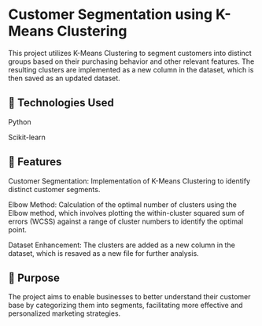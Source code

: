 # Customer Segmentation using K-Means Clustering

This project utilizes K-Means Clustering to segment customers into distinct groups based on their purchasing behavior and other relevant features.
The resulting clusters are implemented as a new column in the dataset, which is then saved as an updated dataset.

## 🔧 Technologies Used

Python

Scikit-learn

## 🌟 Features

Customer Segmentation: Implementation of K-Means Clustering to identify distinct customer segments.

Elbow Method: Calculation of the optimal number of clusters using the Elbow method, which involves plotting the within-cluster squared sum of errors (WCSS) against a range of cluster numbers to identify the optimal point.

Dataset Enhancement: The clusters are added as a new column in the dataset, which is resaved as a new file for further analysis.

## 🎯 Purpose

The project aims to enable businesses to better understand their customer base by categorizing them into segments, facilitating more effective and personalized marketing strategies.
